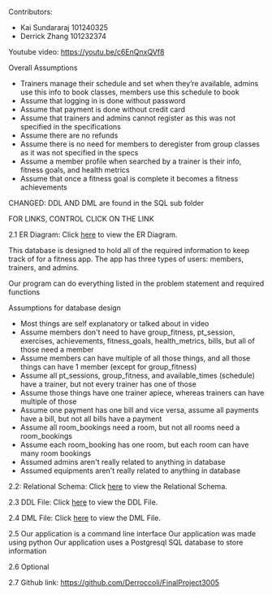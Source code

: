 Contributors:
- Kai Sundararaj 101240325
- Derrick Zhang 101232374

Youtube video: https://youtu.be/c6EnQnxQVf8

Overall Assumptions
- Trainers manage their schedule and set when they’re available, admins use this info to book classes, members use this schedule to book
- Assume that logging in is done without password
- Assume that payment is done without credit card
- Assume that trainers and admins cannot register as this was not specified in the specifications
- Assume there are no refunds
- Assume there is no need for members to deregister from group classes as it was not specified in the specs
- Assume a member profile when searched by a trainer is their info, fitness goals, and health metrics
- Assume that once a fitness goal is complete it becomes a fitness achievements

CHANGED: DDL AND DML are found in the SQL sub folder


FOR LINKS, CONTROL CLICK ON THE LINK

2.1
ER Diagram: Click [here](ER_Model.drawio.png) to view the ER Diagram.

This database is designed to hold all of the required information to keep track of for a fitness app. The app has three types of users: members, trainers, and admins.

Our program can do everything listed in the problem statement and required functions

Assumptions for database design
- Most things are self explanatory or talked about in video
- Assume members don't need to have group_fitness, pt_session, exercises, achievements, fitness_goals, health_metrics, bills, but all of those need a member
- Assume members can have multiple of all those things, and all those things can have 1 member (except for group_fitness)
- Assume all pt_sessions, group_fitness, and available_times (schedule) have a trainer, but not every trainer has one of those
- Assume those things have one trainer apiece, whereas trainers can have multiple of those
- Assume one payment has one bill and vice versa, assume all payments have a bill, but not all bills have a payment
- Assume all room_bookings need a room, but not all rooms need a room_bookings
- Assume each room_booking has one room, but each room can have many room bookings
- Assumed admins aren't really related to anything in database
- Assumed equipments aren't really related to anything in database





2.2: 
Relational Schema: Click [here](RelationSchema.drawio.png) to view the Relational Schema.



2.3 
DDL File: Click [here](SQL/DDL%20setup.sql) to view the DDL File.



2.4
DML File: Click [here](SQL/DML%20setup.sql) to view the DML File.

2.5
Our application is a command line interface
Our application was made using python
Our application uses a Postgresql SQL database to store information

2.6 
Optional

2.7
Github link: https://github.com/Derroccoli/FinalProject3005

